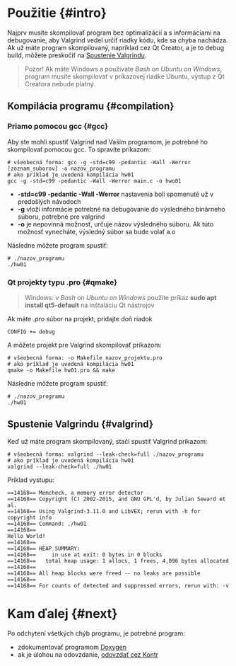 # Použitie {#intro}

Najprv musíte skompilovať program bez optimalizácií a s informáciami na debugovanie, aby Valgrind vedel určiť riadky kódu, kde sa chyba nachádza. Ak už máte program skompilovaný, napríklad cez Qt Creator, a je to debug build, môžete preskočiť na [Spustenie Valgrindu]().

> Pozor! Ak máte Windows a používate *Bash on Ubuntu on Windows*, program musíte skompilovať v príkazovej riadke Ubuntu, výstup z Qt Creatora nebude platný.

## Kompilácia programu {#compilation}

### Priamo pomocou gcc {#gcc}

Aby ste mohli spustiť Valgrind nad Vaším programom, je potrebné ho skompilovať pomocou gcc. To spravíte príkazom:
```
# všeobecná forma: gcc -g -std=c99 -pedantic -Wall -Werror [zoznam_suborov] -o nazov_programu 
# ako príklad je uvedená kompilácia hw01
gcc -g -std=c99 -pedantic -Wall -Werror main.c -o hwo01
```
- **-std=c99 -pedantic -Wall -Werror** nastavenia boli spomenuté už v predošlých návodoch
- **-g** vloží informácie potrebné na debugovanie do výsledného binárneho súboru, potrebné pre valgrind
- **-o** je nepovinná možnosť, určuje názov výsledného súboru. Ak túto možnosť vynecháte, výsledný súbor sa bude volať a.o

Následne môžete program spustiť:
```
# ./nazov_programu
./hw01
```

### Qt projekty typu .pro {#qmake}

> Windows: v *Bash on Ubuntu on Windows* použite príkaz **sudo apt install qt5-default**
> na inštaláciu Qt nástrojov


Ak máte *.pro* súbor na projekt, pridajte doň riadok
```
CONFIG += debug
```

A môžete projekt pre Valgrind skompilovať príkazom:
```
# všeobecná forma: -o Makefile nazov_projektu.pro
# ako príklad je uvedená kompilácia hw01
qmake -o Makefile hw01.pro && make
```

Následne môžete program spustiť:
```
# ./nazov_programu
./hw01
```

## Spustenie Valgrindu {#valgrind}
 
Keď už máte program skompilovaný, stačí spustiť Valgrind príkazom:
```
# všeobecná forma: valgrind --leak-check=full ./nazov_programu
# ako príklad je uvedená kompilácia hw01
valgrind --leak-check=full ./hw01
```

Príklad vystupu:
```
==14168== Memcheck, a memory error detector
==14168== Copyright (C) 2002-2015, and GNU GPL'd, by Julian Seward et al.
==14168== Using Valgrind-3.11.0 and LibVEX; rerun with -h for copyright info
==14168== Command: ./hw01
==14168==
Hello World!
==14168==
==14168== HEAP SUMMARY:
==14168==     in use at exit: 0 bytes in 0 blocks
==14168==   total heap usage: 1 allocs, 1 frees, 4,096 bytes allocated
==14168==
==14168== All heap blocks were freed -- no leaks are possible
==14168==
==14168== For counts of detected and suppressed errors, rerun with: -v
```

# Kam ďalej {#next}

Po odchytení všetkých chýb programu, je potrebné program:
- zdokumentovať programom [Doxygen](../doxygen/README.md)
- ak je úlohou na odovzdanie, [odovzdať cez Kontr](../ssh/README.md)